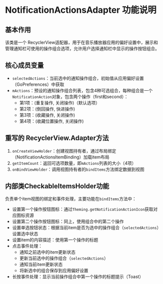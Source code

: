 # NotificationActionsAdapter 功能说明

## 基本作用
该类是一个 RecyclerView适配器，用于在音乐播放器应用的偏好设置中，展示和管理通知栏可使用的操作组合选项，允许用户选择通知栏中显示的操作按钮组合。

## 核心成员变量
- `selectedActions`：当前选中的通知操作组合，初始值从应用偏好设置（GoPreferences）中获取
- `mActions`：预设的通知操作组合列表，包含4种可选组合，每种组合是一个`NotificationAction`对象，包含两个操作（first和second）：
  - 第1项：(重复操作, 关闭操作)（默认选项）
  - 第2项：(倒回操作, 快进操作)
  - 第3项：(收藏操作, 关闭操作)
  - 第4项：(收藏位置操作, 关闭操作)

## 重写的 RecyclerView.Adapter方法
1. `onCreateViewHolder`：创建视图持有者，通过布局绑定（NotificationActionsItemBinding）加载item布局
2. `getItemCount`：返回可选项数量，即`mActions`列表的大小（4项）
3. `onBindViewHolder`：调用视图持有者的`bindItems`方法绑定数据到视图

## 内部类CheckableItemsHolder功能
负责单个item视图的绑定和事件处理，主要功能在`bindItems`方法中：
- 设置第一个操作按钮图标：通过`Theming.getNotificationActionIcon`获取对应图标资源
- 设置第二个操作按钮图标：同上，使用组合中的第二个操作
- 设置单选按钮状态：根据当前item是否为选中的操作组合（`selectedActions`）设置选中状态
- 设置item的内容描述：使用第一个操作的标题
- 点击事件处理：
  - 通知之前选中的item更新状态
  - 更新当前选中的操作组合（`selectedActions`）
  - 通知当前item更新状态
  - 将新选中的组合保存到应用偏好设置
- 长按事件处理：显示当前操作组合中第一个操作的标题提示（Toast）
